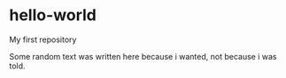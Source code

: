 # hello-world
My first repository

Some random text was written here because i wanted, not because i was told.
